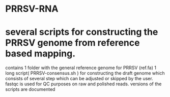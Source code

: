 # PRRSV-RNA
# several scripts for constructing the PRRSV genome from reference based mapping.
contains 1 folder with the general reference genome for PRRSV (ref.fa)
1 long script( PRRSV-consensus.sh ) for constructing the draft genome which consists of several step which can be adjusted or skipped by the user.
fastqc is used for QC purposes on raw and polished reads.
versions of the scripts are documented
